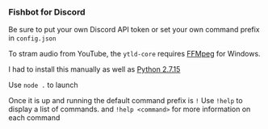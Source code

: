 ### Fishbot for Discord

Be sure to put your own Discord API token or set your own command prefix in `config.json`

To stram audio from YouTube, the `ytld-core` requires [FFMpeg](https://www.ffmpeg.org/download.html#build-windows  "FFMpeg") for Windows.

I had to install this manually as well as [Python 2.7.15](https://www.python.org/downloads/release/python-2715/ "Python 2.7.15")

Use `node .` to launch

Once it is up and running the default command prefix is `!`
Use `!help` to display a list of commands.
and `!help <command>` for more information on each command
